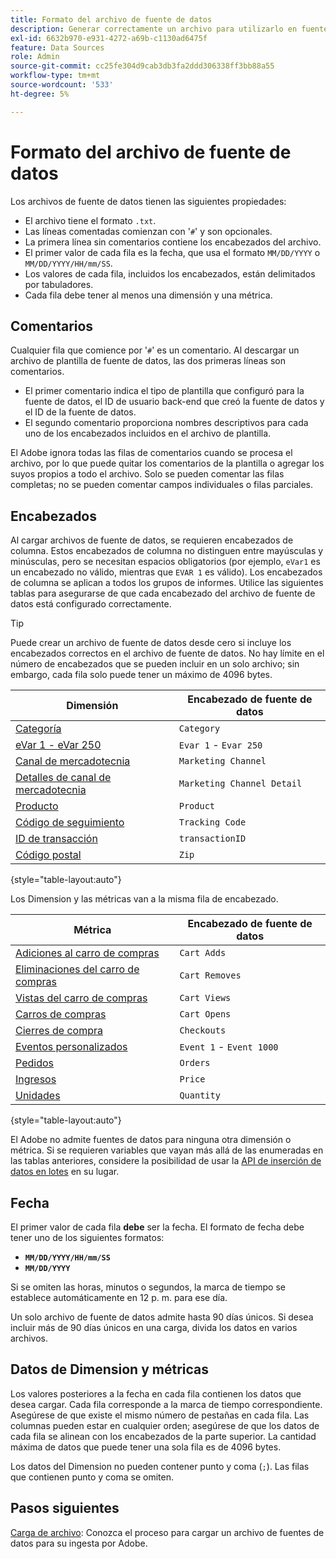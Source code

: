 ```yaml
---
title: Formato del archivo de fuente de datos
description: Generar correctamente un archivo para utilizarlo en fuentes de datos.
exl-id: 6632b970-e931-4272-a69b-c1130ad6475f
feature: Data Sources
role: Admin
source-git-commit: cc25fe304d9cab3db3fa2ddd306338ff3bb88a55
workflow-type: tm+mt
source-wordcount: '533'
ht-degree: 5%

---
```


# Formato del archivo de fuente de datos

Los archivos de fuente de datos tienen las siguientes propiedades:

* El archivo tiene el formato `.txt`.
* Las líneas comentadas comienzan con &#39;`#`&#39; y son opcionales.
* La primera línea sin comentarios contiene los encabezados del archivo.
* El primer valor de cada fila es la fecha, que usa el formato `MM/DD/YYYY` o `MM/DD/YYYY/HH/mm/SS`.
* Los valores de cada fila, incluidos los encabezados, están delimitados por tabuladores.
* Cada fila debe tener al menos una dimensión y una métrica.

## Comentarios

Cualquier fila que comience por &#39;`#`&#39; es un comentario. Al descargar un archivo de plantilla de fuente de datos, las dos primeras líneas son comentarios.

* El primer comentario indica el tipo de plantilla que configuró para la fuente de datos, el ID de usuario back-end que creó la fuente de datos y el ID de la fuente de datos.
* El segundo comentario proporciona nombres descriptivos para cada uno de los encabezados incluidos en el archivo de plantilla.

El Adobe ignora todas las filas de comentarios cuando se procesa el archivo, por lo que puede quitar los comentarios de la plantilla o agregar los suyos propios a todo el archivo. Solo se pueden comentar las filas completas; no se pueden comentar campos individuales o filas parciales.

## Encabezados

Al cargar archivos de fuente de datos, se requieren encabezados de columna. Estos encabezados de columna no distinguen entre mayúsculas y minúsculas, pero se necesitan espacios obligatorios (por ejemplo, `eVar1` es un encabezado no válido, mientras que `EVAR 1` es válido). Los encabezados de columna se aplican a todos los grupos de informes. Utilice las siguientes tablas para asegurarse de que cada encabezado del archivo de fuente de datos está configurado correctamente.

>[!TIP]
>
>Puede crear un archivo de fuente de datos desde cero si incluye los encabezados correctos en el archivo de fuente de datos. No hay límite en el número de encabezados que se pueden incluir en un solo archivo; sin embargo, cada fila solo puede tener un máximo de 4096 bytes.

| Dimensión | Encabezado de fuente de datos |
| --- | --- |
| [Categoría](/help/components/dimensions/category.md) | `Category` |
| [eVar 1 - eVar 250](/help/components/dimensions/evar.md) | `Evar 1` - `Evar 250` |
| [Canal de mercadotecnia](/help/components/dimensions/marketing-channel.md) | `Marketing Channel` |
| [Detalles de canal de mercadotecnia](/help/components/dimensions/marketing-detail.md) | `Marketing Channel Detail` |
| [Producto](/help/components/dimensions/product.md) | `Product` |
| [Código de seguimiento](/help/components/dimensions/tracking-code.md) | `Tracking Code` |
| [ID de transacción](/help/implement/vars/page-vars/transactionid.md) | `transactionID` |
| [Código postal](/help/components/dimensions/zip-code.md) | `Zip` |

{style="table-layout:auto"}

Los Dimension y las métricas van a la misma fila de encabezado.

| Métrica | Encabezado de fuente de datos |
| --- | --- |
| [Adiciones al carro de compras](/help/components/metrics/cart-additions.md) | `Cart Adds` |
| [Eliminaciones del carro de compras](/help/components/metrics/cart-removals.md) | `Cart Removes` |
| [Vistas del carro de compras](/help/components/metrics/cart-views.md) | `Cart Views` |
| [Carros de compras](/help/components/metrics/carts.md) | `Cart Opens` |
| [Cierres de compra](/help/components/metrics/checkouts.md) | `Checkouts` |
| [Eventos personalizados](/help/components/metrics/custom-events.md) | `Event 1` - `Event 1000` |
| [Pedidos](/help/components/metrics/orders.md) | `Orders` |
| [Ingresos](/help/components/metrics/revenue.md) | `Price` |
| [Unidades](/help/components/metrics/units.md) | `Quantity` |

{style="table-layout:auto"}

El Adobe no admite fuentes de datos para ninguna otra dimensión o métrica. Si se requieren variables que vayan más allá de las enumeradas en las tablas anteriores, considere la posibilidad de usar la [API de inserción de datos en lotes](https://developer.adobe.com/analytics-apis/docs/2.0/guides/endpoints/bulk-data-insertion/) en su lugar.

## Fecha

El primer valor de cada fila **debe** ser la fecha. El formato de fecha debe tener uno de los siguientes formatos:

* **`MM/DD/YYYY/HH/mm/SS`**
* **`MM/DD/YYYY`**

Si se omiten las horas, minutos o segundos, la marca de tiempo se establece automáticamente en 12 p. m. para ese día.

Un solo archivo de fuente de datos admite hasta 90 días únicos. Si desea incluir más de 90 días únicos en una carga, divida los datos en varios archivos.

## Datos de Dimension y métricas

Los valores posteriores a la fecha en cada fila contienen los datos que desea cargar. Cada fila corresponde a la marca de tiempo correspondiente. Asegúrese de que existe el mismo número de pestañas en cada fila. Las columnas pueden estar en cualquier orden; asegúrese de que los datos de cada fila se alinean con los encabezados de la parte superior. La cantidad máxima de datos que puede tener una sola fila es de 4096 bytes.

Los datos del Dimension no pueden contener punto y coma (`;`). Las filas que contienen punto y coma se omiten.

## Pasos siguientes

[Carga de archivo](file-upload.md): Conozca el proceso para cargar un archivo de fuentes de datos para su ingesta por Adobe.
